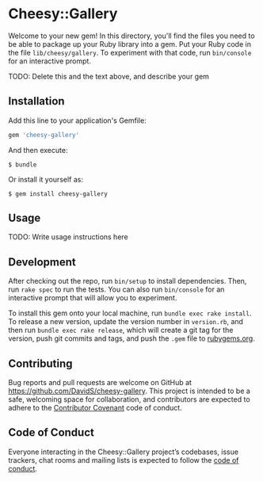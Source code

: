 # Cheesy::Gallery

Welcome to your new gem! In this directory, you'll find the files you need to be able to package up your Ruby library into a gem. Put your Ruby code in the file `lib/cheesy/gallery`. To experiment with that code, run `bin/console` for an interactive prompt.

TODO: Delete this and the text above, and describe your gem

## Installation

Add this line to your application's Gemfile:

```ruby
gem 'cheesy-gallery'
```

And then execute:

    $ bundle

Or install it yourself as:

    $ gem install cheesy-gallery

## Usage

TODO: Write usage instructions here

## Development

After checking out the repo, run `bin/setup` to install dependencies. Then, run `rake spec` to run the tests. You can also run `bin/console` for an interactive prompt that will allow you to experiment.

To install this gem onto your local machine, run `bundle exec rake install`. To release a new version, update the version number in `version.rb`, and then run `bundle exec rake release`, which will create a git tag for the version, push git commits and tags, and push the `.gem` file to [rubygems.org](https://rubygems.org).

## Contributing

Bug reports and pull requests are welcome on GitHub at https://github.com/DavidS/cheesy-gallery. This project is intended to be a safe, welcoming space for collaboration, and contributors are expected to adhere to the [Contributor Covenant](http://contributor-covenant.org) code of conduct.

## Code of Conduct

Everyone interacting in the Cheesy::Gallery project’s codebases, issue trackers, chat rooms and mailing lists is expected to follow the [code of conduct](https://github.com/DavidS/cheesy-gallery/blob/main/CODE_OF_CONDUCT.md).
